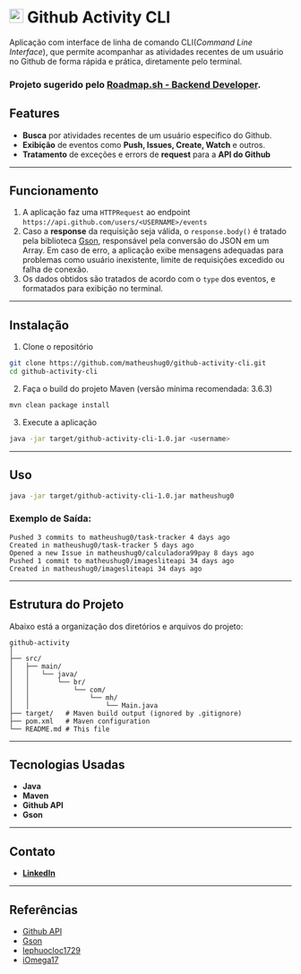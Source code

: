 # <img src="https://roadmap.sh/images/gifs/rocket.gif" width="25px"> Github Activity CLI

Aplicação com interface de linha de comando CLI(<i>Command Line Interface</i>), que permite acompanhar as atividades recentes de um usuário no Github de forma rápida e prática, diretamente pelo terminal.

### Projeto sugerido pelo [Roadmap.sh - ](https://roadmap.sh/projects/github-user-activity)[**Backend Developer**](https://roadmap.sh/projects/github-user-activity).

## Features

- **Busca** por atividades recentes de um usuário específico do Github.
- **Exibição** de eventos como **Push, Issues, Create, Watch** e outros.
- **Tratamento** de exceções e errors de **request** para a **API do Github**

---

## Funcionamento

1. A aplicação faz uma `HTTPRequest` ao endpoint `https://api.github.com/users/<USERNAME>/events`
2. Caso a **response** da requisição seja válida, o `response.body()` é tratado pela biblioteca [Gson](https://github.com/google/gson), responsável pela conversão do JSON em um Array. Em caso de erro, a aplicação exibe mensagens adequadas para problemas como usuário inexistente, limite de requisições excedido ou falha de conexão.&#x20;
3. Os dados obtidos são tratados de acordo com o `type` dos eventos, e formatados para exibição no terminal.

---

## Instalação

1. Clone o repositório

```bash
git clone https://github.com/matheushug0/github-activity-cli.git
cd github-activity-cli
```

2. Faça o build do projeto Maven (versão mínima recomendada: 3.6.3)

```bash
mvn clean package install
```

3. Execute a aplicação

```bash
java -jar target/github-activity-cli-1.0.jar <username>
```

---

## Uso

```bash
java -jar target/github-activity-cli-1.0.jar matheushug0
```

### Exemplo de Saída:

```
Pushed 3 commits to matheushug0/task-tracker 4 days ago
Created in matheushug0/task-tracker 5 days ago
Opened a new Issue in matheushug0/calculadora99pay 8 days ago
Pushed 1 commit to matheushug0/imagesliteapi 34 days ago
Created in matheushug0/imagesliteapi 34 days ago
```

---

## Estrutura do Projeto

Abaixo está a organização dos diretórios e arquivos do projeto:

```
github-activity
│
├── src/
│   ├── main/
│   │   └── java/
│   │       └── br/
│   │           └── com/
│   │               └── mh/
│   │                   └── Main.java
├── target/   # Maven build output (ignored by .gitignore)
├── pom.xml   # Maven configuration
└── README.md # This file
```

---

## Tecnologias Usadas

- **Java**
- **Maven**
- **Github API**
- **Gson**

---

## Contato

- [**LinkedIn**](https://www.linkedin.com/in/matheus-hugo/)

---

## Referências

- [Github API](https://docs.github.com/en/rest?apiVersion=2022-11-28)
- [Gson](https://github.com/google/gson)
- [lephuocloc1729](https://github.com/lephuocloc1729/github-user-activity-cli)
- [iOmega17](https://github.com/iOmega17/GitHub-activity-CLI)